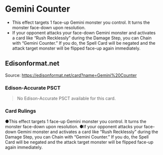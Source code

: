 # Gemini Counter

*   This effect targets 1 face-up Gemini monster you control. It turns the monster face-down upon resolution.
*   If your opponent attacks your face-down Gemini monster and activates a card like “Rush Recklessly” during the Damage Step, you can Chain with “Gemini Counter.” If you do, the Spell Card will be negated and the attack target monster will be flipped face-up again immediately.

## Edisonformat.net

Source: https://edisonformat.net/card?name=Gemini%20Counter

### Edison-Accurate PSCT

> No Edison-Accurate PSCT available for this card.

### Card Rulings

●This effect targets 1 face-up Gemini monster you control. It turns the monster face-down upon resolution.
●If your opponent attacks your face-down Gemini monster and activates a card like “Rush Recklessly” during the Damage Step, you can Chain with “Gemini Counter.” If you do, the Spell Card will be negated and the attack target monster will be flipped face-up again immediately.
            